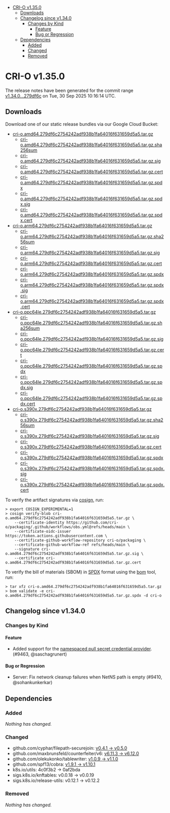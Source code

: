 - [CRI-O v1.35.0](#cri-o-v1350)
  - [Downloads](#downloads)
  - [Changelog since v1.34.0](#changelog-since-v1340)
    - [Changes by Kind](#changes-by-kind)
      - [Feature](#feature)
      - [Bug or Regression](#bug-or-regression)
  - [Dependencies](#dependencies)
    - [Added](#added)
    - [Changed](#changed)
    - [Removed](#removed)

# CRI-O v1.35.0

The release notes have been generated for the commit range
[v1.34.0...279df6c](https://github.com/cri-o/cri-o/compare/v1.34.0...v1.35.0) on Tue, 30 Sep 2025 10:16:14 UTC.

## Downloads

Download one of our static release bundles via our Google Cloud Bucket:

- [cri-o.amd64.279df6c2754242adf938b1fa64016f631659d5a5.tar.gz](https://storage.googleapis.com/cri-o/artifacts/cri-o.amd64.279df6c2754242adf938b1fa64016f631659d5a5.tar.gz)
  - [cri-o.amd64.279df6c2754242adf938b1fa64016f631659d5a5.tar.gz.sha256sum](https://storage.googleapis.com/cri-o/artifacts/cri-o.amd64.279df6c2754242adf938b1fa64016f631659d5a5.tar.gz.sha256sum)
  - [cri-o.amd64.279df6c2754242adf938b1fa64016f631659d5a5.tar.gz.sig](https://storage.googleapis.com/cri-o/artifacts/cri-o.amd64.279df6c2754242adf938b1fa64016f631659d5a5.tar.gz.sig)
  - [cri-o.amd64.279df6c2754242adf938b1fa64016f631659d5a5.tar.gz.cert](https://storage.googleapis.com/cri-o/artifacts/cri-o.amd64.279df6c2754242adf938b1fa64016f631659d5a5.tar.gz.cert)
  - [cri-o.amd64.279df6c2754242adf938b1fa64016f631659d5a5.tar.gz.spdx](https://storage.googleapis.com/cri-o/artifacts/cri-o.amd64.279df6c2754242adf938b1fa64016f631659d5a5.tar.gz.spdx)
  - [cri-o.amd64.279df6c2754242adf938b1fa64016f631659d5a5.tar.gz.spdx.sig](https://storage.googleapis.com/cri-o/artifacts/cri-o.amd64.279df6c2754242adf938b1fa64016f631659d5a5.tar.gz.spdx.sig)
  - [cri-o.amd64.279df6c2754242adf938b1fa64016f631659d5a5.tar.gz.spdx.cert](https://storage.googleapis.com/cri-o/artifacts/cri-o.amd64.279df6c2754242adf938b1fa64016f631659d5a5.tar.gz.spdx.cert)
- [cri-o.arm64.279df6c2754242adf938b1fa64016f631659d5a5.tar.gz](https://storage.googleapis.com/cri-o/artifacts/cri-o.arm64.279df6c2754242adf938b1fa64016f631659d5a5.tar.gz)
  - [cri-o.arm64.279df6c2754242adf938b1fa64016f631659d5a5.tar.gz.sha256sum](https://storage.googleapis.com/cri-o/artifacts/cri-o.arm64.279df6c2754242adf938b1fa64016f631659d5a5.tar.gz.sha256sum)
  - [cri-o.arm64.279df6c2754242adf938b1fa64016f631659d5a5.tar.gz.sig](https://storage.googleapis.com/cri-o/artifacts/cri-o.arm64.279df6c2754242adf938b1fa64016f631659d5a5.tar.gz.sig)
  - [cri-o.arm64.279df6c2754242adf938b1fa64016f631659d5a5.tar.gz.cert](https://storage.googleapis.com/cri-o/artifacts/cri-o.arm64.279df6c2754242adf938b1fa64016f631659d5a5.tar.gz.cert)
  - [cri-o.arm64.279df6c2754242adf938b1fa64016f631659d5a5.tar.gz.spdx](https://storage.googleapis.com/cri-o/artifacts/cri-o.arm64.279df6c2754242adf938b1fa64016f631659d5a5.tar.gz.spdx)
  - [cri-o.arm64.279df6c2754242adf938b1fa64016f631659d5a5.tar.gz.spdx.sig](https://storage.googleapis.com/cri-o/artifacts/cri-o.arm64.279df6c2754242adf938b1fa64016f631659d5a5.tar.gz.spdx.sig)
  - [cri-o.arm64.279df6c2754242adf938b1fa64016f631659d5a5.tar.gz.spdx.cert](https://storage.googleapis.com/cri-o/artifacts/cri-o.arm64.279df6c2754242adf938b1fa64016f631659d5a5.tar.gz.spdx.cert)
- [cri-o.ppc64le.279df6c2754242adf938b1fa64016f631659d5a5.tar.gz](https://storage.googleapis.com/cri-o/artifacts/cri-o.ppc64le.279df6c2754242adf938b1fa64016f631659d5a5.tar.gz)
  - [cri-o.ppc64le.279df6c2754242adf938b1fa64016f631659d5a5.tar.gz.sha256sum](https://storage.googleapis.com/cri-o/artifacts/cri-o.ppc64le.279df6c2754242adf938b1fa64016f631659d5a5.tar.gz.sha256sum)
  - [cri-o.ppc64le.279df6c2754242adf938b1fa64016f631659d5a5.tar.gz.sig](https://storage.googleapis.com/cri-o/artifacts/cri-o.ppc64le.279df6c2754242adf938b1fa64016f631659d5a5.tar.gz.sig)
  - [cri-o.ppc64le.279df6c2754242adf938b1fa64016f631659d5a5.tar.gz.cert](https://storage.googleapis.com/cri-o/artifacts/cri-o.ppc64le.279df6c2754242adf938b1fa64016f631659d5a5.tar.gz.cert)
  - [cri-o.ppc64le.279df6c2754242adf938b1fa64016f631659d5a5.tar.gz.spdx](https://storage.googleapis.com/cri-o/artifacts/cri-o.ppc64le.279df6c2754242adf938b1fa64016f631659d5a5.tar.gz.spdx)
  - [cri-o.ppc64le.279df6c2754242adf938b1fa64016f631659d5a5.tar.gz.spdx.sig](https://storage.googleapis.com/cri-o/artifacts/cri-o.ppc64le.279df6c2754242adf938b1fa64016f631659d5a5.tar.gz.spdx.sig)
  - [cri-o.ppc64le.279df6c2754242adf938b1fa64016f631659d5a5.tar.gz.spdx.cert](https://storage.googleapis.com/cri-o/artifacts/cri-o.ppc64le.279df6c2754242adf938b1fa64016f631659d5a5.tar.gz.spdx.cert)
- [cri-o.s390x.279df6c2754242adf938b1fa64016f631659d5a5.tar.gz](https://storage.googleapis.com/cri-o/artifacts/cri-o.s390x.279df6c2754242adf938b1fa64016f631659d5a5.tar.gz)
  - [cri-o.s390x.279df6c2754242adf938b1fa64016f631659d5a5.tar.gz.sha256sum](https://storage.googleapis.com/cri-o/artifacts/cri-o.s390x.279df6c2754242adf938b1fa64016f631659d5a5.tar.gz.sha256sum)
  - [cri-o.s390x.279df6c2754242adf938b1fa64016f631659d5a5.tar.gz.sig](https://storage.googleapis.com/cri-o/artifacts/cri-o.s390x.279df6c2754242adf938b1fa64016f631659d5a5.tar.gz.sig)
  - [cri-o.s390x.279df6c2754242adf938b1fa64016f631659d5a5.tar.gz.cert](https://storage.googleapis.com/cri-o/artifacts/cri-o.s390x.279df6c2754242adf938b1fa64016f631659d5a5.tar.gz.cert)
  - [cri-o.s390x.279df6c2754242adf938b1fa64016f631659d5a5.tar.gz.spdx](https://storage.googleapis.com/cri-o/artifacts/cri-o.s390x.279df6c2754242adf938b1fa64016f631659d5a5.tar.gz.spdx)
  - [cri-o.s390x.279df6c2754242adf938b1fa64016f631659d5a5.tar.gz.spdx.sig](https://storage.googleapis.com/cri-o/artifacts/cri-o.s390x.279df6c2754242adf938b1fa64016f631659d5a5.tar.gz.spdx.sig)
  - [cri-o.s390x.279df6c2754242adf938b1fa64016f631659d5a5.tar.gz.spdx.cert](https://storage.googleapis.com/cri-o/artifacts/cri-o.s390x.279df6c2754242adf938b1fa64016f631659d5a5.tar.gz.spdx.cert)

To verify the artifact signatures via [cosign](https://github.com/sigstore/cosign), run:

```console
> export COSIGN_EXPERIMENTAL=1
> cosign verify-blob cri-o.amd64.279df6c2754242adf938b1fa64016f631659d5a5.tar.gz \
    --certificate-identity https://github.com/cri-o/packaging/.github/workflows/obs.yml@refs/heads/main \
    --certificate-oidc-issuer https://token.actions.githubusercontent.com \
    --certificate-github-workflow-repository cri-o/packaging \
    --certificate-github-workflow-ref refs/heads/main \
    --signature cri-o.amd64.279df6c2754242adf938b1fa64016f631659d5a5.tar.gz.sig \
    --certificate cri-o.amd64.279df6c2754242adf938b1fa64016f631659d5a5.tar.gz.cert
```

To verify the bill of materials (SBOM) in [SPDX](https://spdx.org) format using the [bom](https://sigs.k8s.io/bom) tool, run:

```console
> tar xfz cri-o.amd64.279df6c2754242adf938b1fa64016f631659d5a5.tar.gz
> bom validate -e cri-o.amd64.279df6c2754242adf938b1fa64016f631659d5a5.tar.gz.spdx -d cri-o
```

## Changelog since v1.34.0

### Changes by Kind

#### Feature
 - Added support for the [namespaced pull secret credential provider](https://github.com/cri-o/credential-provider). (#9463, @saschagrunert)

#### Bug or Regression
 - Server: Fix network cleanup failures when NetNS path is empty (#9410, @sohankunkerkar)

## Dependencies

### Added
_Nothing has changed._

### Changed
- github.com/cyphar/filepath-securejoin: [v0.4.1 → v0.5.0](https://github.com/cyphar/filepath-securejoin/compare/v0.4.1...v0.5.0)
- github.com/maxbrunsfeld/counterfeiter/v6: [v6.11.3 → v6.12.0](https://github.com/maxbrunsfeld/counterfeiter/compare/v6.11.3...v6.12.0)
- github.com/olekukonko/tablewriter: [v1.0.9 → v1.1.0](https://github.com/olekukonko/tablewriter/compare/v1.0.9...v1.1.0)
- github.com/spf13/cobra: [v1.9.1 → v1.10.1](https://github.com/spf13/cobra/compare/v1.9.1...v1.10.1)
- k8s.io/utils: 4c0f3b2 → 0af2bda
- sigs.k8s.io/knftables: v0.0.18 → v0.0.19
- sigs.k8s.io/release-utils: v0.12.1 → v0.12.2

### Removed
_Nothing has changed._

